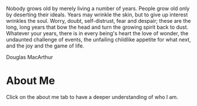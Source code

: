 

Nobody grows old by merely living a number of years. People grow old only by deserting their ideals. Years may wrinkle the skin, but to give up interest wrinkles the soul. Worry, doubt, self-distrust, fear and despair; these are the long, long years that bow the head and turn the growing spirit back to dust. Whatever your years, there is in every being's heart the love of wonder, the undaunted challenge of events, the unfailing childlike appetite for what next, and the joy and the game of life.

Douglas MacArthur

# About Me

Click on the about me tab to have a deeper understanding of who I am.
